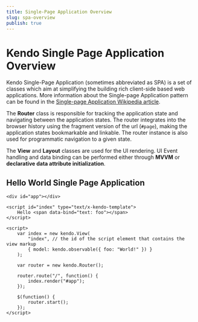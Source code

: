 ```yaml
---
title: Single-Page Application Overview
slug: spa-overview
publish: true
---
```

# Kendo Single Page Application Overview

Kendo Single-Page Application (sometimes abbreviated as SPA) is a set of classes which aim at simplifying the building rich client-side based web applications.
More information about the Single-page Application pattern can be found in the [Single-page Application Wikipedia article](http://en.wikipedia.org/wiki/Single-page_application).

The **Router** class is responsible for tracking the application state and navigating between the application states. The router integrates into the browser history using the fragment version of the url (`#page`), making the application states bookmarkable and linkable.
The router instance is also used for programmatic navigation to a given state.

The **View** and **Layout** classes are used for the UI rendering. UI Event handling and data binding can be performed either through **MVVM** or **declarative data attribute initialization**.

## Hello World Single Page Application

    <div id="app"></div>

    <script id="index" type="text/x-kendo-template">
        Hello <span data-bind="text: foo"></span>
    </script>

    <script>
        var index = new kendo.View(
            "index", // the id of the script element that contains the view markup
            { model: kendo.observable({ foo: "World!" }) }
        );

        var router = new kendo.Router();

        router.route("/", function() {
            index.render("#app");
        });

        $(function() {
            router.start();
        });
    </script>
